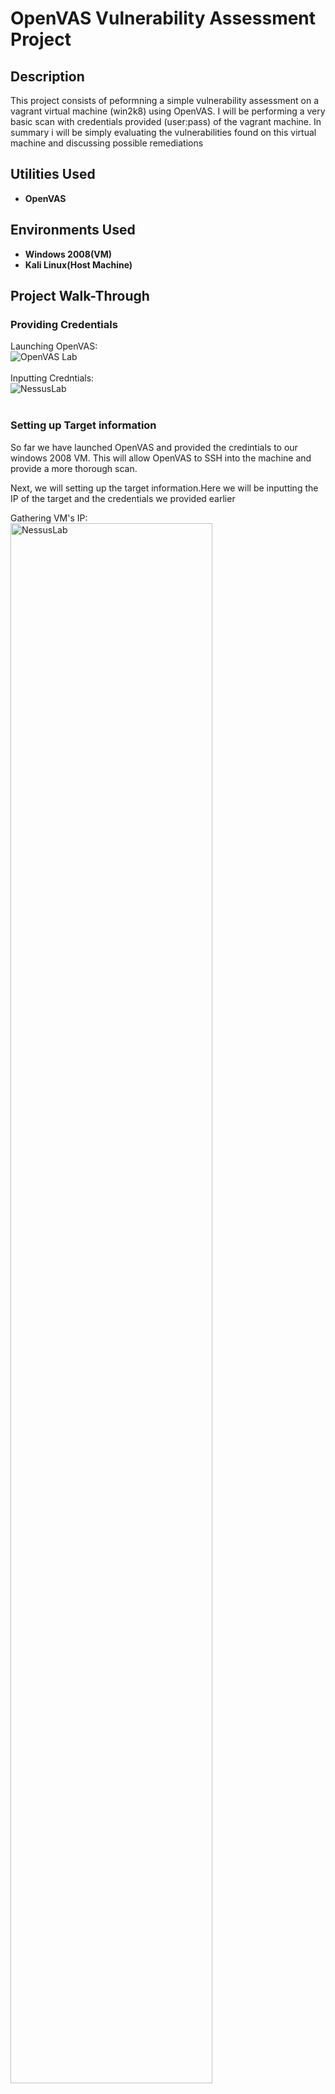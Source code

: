 <h1>OpenVAS Vulnerability Assessment Project</h1>

<h2>Description</h2>
This project consists of peformning a simple vulnerability assessment on a vagrant virtual machine (win2k8) using OpenVAS. I will be performing a very basic scan with credentials provided (user:pass) of the vagrant machine. In summary i will be simply evaluating the vulnerabilities found on this virtual machine and discussing possible remediations
<br />

<h2>Utilities Used</h2>

- <b>OpenVAS</b> 

<h2>Environments Used </h2>

- <b>Windows 2008(VM)</b>
- <b>Kali Linux(Host Machine)</b> 

<h2>Project Walk-Through</h2>

<p align="center">
  
<h3>Providing Credentials</h3>

Launching OpenVAS: <br/>
<img src="https://i.imgur.com/gvvf6x8.png" alt="OpenVAS Lab"/>
<br />
<br />
Inputting Credntials:  <br/>
<img src="https://i.imgur.com/XworRPu.png" alt="NessusLab"/>
<br />
<br />

<h3>Setting up Target information</h3>

So far we have launched OpenVAS and provided the credintials to our windows 2008 VM. This will allow OpenVAS to SSH into the machine and provide a more thorough scan.

Next, we will setting up the target information.Here we will be inputting the IP of the target and the credentials we provided earlier

Gathering VM's IP:  <br/>
<img src="https://i.imgur.com/5eDpn2P.png" width="80%" alt="NessusLab"/>
<br />
<br />
Inputting Credentials and IP:  <br/>
<img src="https://i.imgur.com/beTCs19.png" height="80%" width="80%" alt="NessusLab"/>
<br />
<br />

<h3> Creating Vulnerability Task </h3>
We have now convyed the target IP and provided credientials. Next we must setup a new Vulnerability task with the information we just listed
<br />
<br />

Providing new task details: <br/>
<img src="https://i.imgur.com/Aw1IscQ.png" height="80%" width="80%" alt="NessusLab"/>
<br />
<br />
Creation of Vulnerability Task:  <br/>
<img src="https://i.imgur.com/jtYUV0D.png" height="80%" width="80%" alt="NessusLab"/>
<br />
<br />
<img src="https://i.imgur.com/lGBAICg.png" height="80%" width="80%" alt="NessusLab"/>
<h3> Results Overview</h3>

Looking at the results ....

<br/>
<img src="https://i.imgur.com/rH1dvJS.png" alt="NessusLab"/>
<br />
<br />
<img src="https://i.imgur.com/ckUFrYc.png" alt="NessusLab"/>
<br />
<br />
<img src="https://i.imgur.com/Zyxa6g0.png" height="80%" width="80%" alt="NessusLab"/>
<br />
<br />


<h3>Exploitation Example</h3>
Now for this section i will exploiting one of the vulnerability that were listed by OpenVAS. In this exmaple i will be exploiting 'ElasticSearch'
<img src="https://i.imgur.com/fJYsMme.png" height="80%" width="80%" alt="NessusLab"/>
<br />
<br />
Starting Metasploit Framework: <br/>
<img src="https://i.imgur.com/WK970A1.png" height="80%" width="80%" alt="NessusLab"/>
<br />
<br />
Configuring Options: <br/>
<img src="https://i.imgur.com/op9KWd6.png" height="80%" width="80%" alt="NessusLab"/>
<br />
<br />
Starting Exploit: <br/>
<img src="https://i.imgur.com/jRVZiM1.png" height="80%" width="80%" alt="NessusLab"/>
<br />
<br />
BOOM We're IN!: <br/>
<img src="https://i.imgur.com/LLZW0uK.png" height="80%" width="80%" alt="NessusLab"/>
<br />
<br />

Great we successfully managed to get into the system via RCE! 

<h4>Post Exploitation</h4>
As you can see we have now performed RCE (Remote Code Execution) on the target. For this next section i will demonstrate what a hacker might do once inside a system. I would like to preface by saying this is done to simply demonstrate just how dangerous RCE attacks are and should never be looked over if found in an vulnerability assessment.

Directory Traversal: <br/>
<img src="https://i.imgur.com/FG64bF4.png" height="80%" width="80%" alt="NessusLab"/>

Here i go down to C:\\ to view everything. What you may have noticed is we have root privilages and access and can quite literally do anything
<br />
<br />
Traversing to Users/Admin/Desktop: <br/>
<img src="https://i.imgur.com/mSOCHwA.png" height="80%" width="80%" alt="NessusLab"/>
<br />
<br />
Passwords Directory: <br/>
<img src="https://i.imgur.com/lsUAKql.png" height="80%" width="80%" alt="NessusLab"/>
<br />
<br />
Grab the Loot!: <br/>
<img src="https://i.imgur.com/kGdo40q.png" height="80%" width="80%" alt="NessusLab"/>
<br />
<br />

<h4>Conclusion</h4>
Overall this was just a very short demonstration of me using Nessus, i hope you learnt something and enjoyed :p 
</p>
